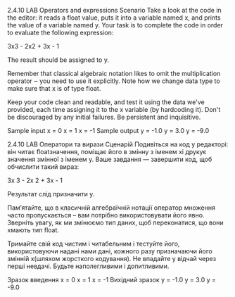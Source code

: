 2.4.10   LAB   Operators and expressions
Scenario
Take a look at the code in the editor: it reads a float value, puts it into a variable named x, and prints the value of a variable named y. Your task is to complete the code in order to evaluate the following expression:

3x3 - 2x2 + 3x - 1

The result should be assigned to y.

Remember that classical algebraic notation likes to omit the multiplication operator ‒ you need to use it explicitly. Note how we change data type to make sure that x is of type float.

Keep your code clean and readable, and test it using the data we've provided, each time assigning it to the x variable (by hardcoding it). Don't be discouraged by any initial failures. Be persistent and inquisitive.

Sample input
x = 0
x = 1
x = -1
Sample output
y = -1.0
y = 3.0
y = -9.0


2.4.10   LAB   Оператори та вирази
Сценарій
Подивіться на код у редакторі: він читає floatзначення, поміщає його в змінну з іменем xі друкує значення змінної з іменем y. Ваше завдання — завершити код, щоб обчислити такий вираз:

3x 3 - 2x 2 + 3x - 1

Результат слід призначити y.

Пам’ятайте, що в класичній алгебраїчній нотації оператор множення часто пропускається – вам потрібно використовувати його явно. Зверніть увагу, як ми змінюємо тип даних, щоб переконатися, що вони xмають тип float.

Тримайте свій код чистим і читабельним і тестуйте його, використовуючи надані нами дані, кожного разу призначаючи його змінній x(шляхом жорсткого кодування). Не впадайте у відчай через перші невдачі. Будьте наполегливими і допитливими.

Зразок введення
x = 0
x = 1
x = -1
Вихідний зразок
y = -1.0
y = 3.0
y = -9.0

